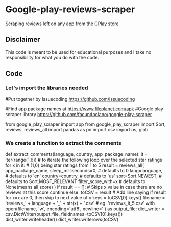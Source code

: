 # Google-play-reviews-scraper
Scraping reviews left on any app from the GPlay store

## Disclaimer
This code is meant to be used for educational purposes and I take no responsibility for what you do with the code.

## Code
### Let's import the libraries needed


#Put together by Issuecoding https://github.com/Issuecoding

#Find app package names at https://www.fileplanet.com/apk
#Google play scraper library https://github.com/facundoolano/google-play-scraper

from google_play_scraper import app
from google_play_scraper import Sort, reviews, reviews_all
import pandas as pd
import csv
import os, glob

### We create a function to extract the comments

def extract_comments(language, country, app_package_name):
    it = iter(range(1,6)) # to iterate the following loop over the selected star ratings
    for x in it: # (1,6) being star ratings from 1 to 5
        result = reviews_all(
            app_package_name,
            sleep_milliseconds=0, # defaults to 0
            lang=language, # defaults to 'en'
            country=country, # defaults to 'us'
            sort=Sort.NEWEST, # defaults to Sort.MOST_RELEVANT
            filter_score_with=x # defaults to None(means all score)
        )
        if result == []: # Skips x value in case there are no reviews at this score
            continue
        else:
            toCSV = result
            # Add line saying if result for x=x are 0, then skip to next value of x
            keys = toCSV[0].keys()
            filename = 'reviews_' + language + '_' + str(x) + '.csv' # eg. 'reviews_it_5.csv'
        with open(filename, 'w', encoding='utf8', newline='') as output_file:
            dict_writer = csv.DictWriter(output_file, fieldnames=toCSV[0].keys())
            dict_writer.writeheader()
            dict_writer.writerows(toCSV)
